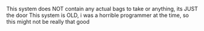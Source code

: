 This system does NOT contain any actual bags to take or anything, its JUST the door
This system is OLD, i was a horrible programmer at the time, so this might not be really that good